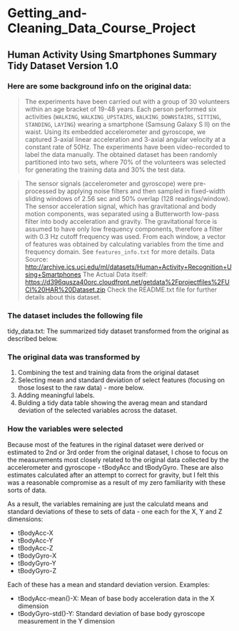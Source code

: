 Getting_and-Cleaning_Data_Course_Project
========================================
## Human Activity Using Smartphones Summary Tidy Dataset Version 1.0

### Here are some background info on the original data:

> The experiments have been carried out with a group of 30 volunteers within an age bracket of 19-48 years. Each person performed six activities (`WALKING`, `WALKING_UPSTAIRS`, `WALKING_DOWNSTAIRS`, `SITTING`, `STANDING`, `LAYING`) wearing a smartphone (Samsung Galaxy S II) on the waist. Using its embedded accelerometer and gyroscope, we captured 3-axial linear acceleration and 3-axial angular velocity at a constant rate of 50Hz. The experiments have been video-recorded to label the data manually. The obtained dataset has been randomly partitioned into two sets, where 70% of the volunteers was selected for generating the training data and 30% the test data. 

> The sensor signals (accelerometer and gyroscope) were pre-processed by applying noise filters and then sampled in fixed-width sliding windows of 2.56 sec and 50% overlap (128 readings/window). The sensor acceleration signal, which has gravitational and body motion components, was separated using a Butterworth low-pass filter into body acceleration and gravity. The gravitational force is assumed to have only low frequency components, therefore a filter with 0.3 Hz cutoff frequency was used. From each window, a vector of features was obtained by calculating variables from the time and frequency domain. See `features_info.txt` for more details.
Data Source: http://archive.ics.uci.edu/ml/datasets/Human+Activity+Recognition+Using+Smartphones
The Actual Data itself: https://d396qusza40orc.cloudfront.net/getdata%2Fprojectfiles%2FUCI%20HAR%20Dataset.zip
Check the README.txt file for further details about this dataset.

### The dataset includes the following file
tidy_data.txt: The summarized tidy dataset transformed from the original as described below.

### The original data was transformed by

1. Combining the test and training data from the original dataset
2. Selecting mean and standard deviation of select features (focusing on those losest to the raw data) - more below.
3. Adding meaningful labels.
4. Bulding a tidy data table showing the averag mean and standard deviation of the selected variables across the dataset.

### How the variables were selected

Because most of the features in the riginal dataset were derived or estimated to 2nd or 3rd order from the original dataset, I chose to focus on the measurements most closely related to the original data collected by the accelerometer and gyroscope - tBodyAcc and tBodyGyro. These are also estimates calculated after an attempt to correct for gravity, but I felt this was a reasonable compromise as a result of my zero familiarity with these sorts of data.

As a result, the variables remaining are just the calculatd means and standard deviations of these to sets of data - one each for the X, Y and Z dimensions:

* tBodyAcc-X
* tBodyAcc-Y
* tBodyAcc-Z
* tBodyGyro-X
* tBodyGyro-Y
* tBodyGyro-Z

Each of these has a mean and standard deviation version. Examples:

* tBodyAcc-mean()-X: Mean of base body acceleration data in the X dimension
* tBodyGyro-std()-Y: Standard deviation of base body gyroscope measurement in the Y dimension
